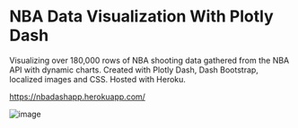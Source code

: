 # NBA Data Visualization With Plotly Dash
Visualizing over 180,000 rows of NBA shooting data gathered from the NBA API with dynamic charts. Created with Plotly Dash, Dash Bootstrap, localized images and CSS. Hosted with Heroku. 

https://nbadashapp.herokuapp.com/

![image](https://user-images.githubusercontent.com/59975441/190932428-7a537b80-8c61-41ee-9166-94efc756a15a.png)
